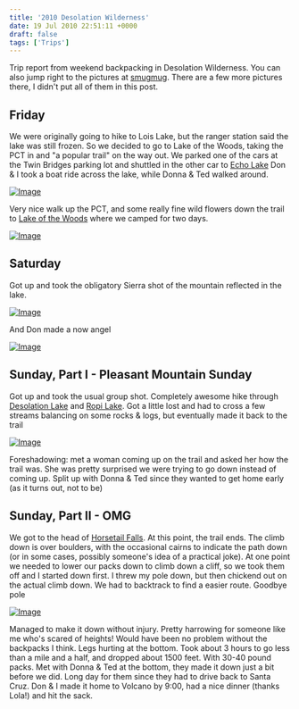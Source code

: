 ```yaml
---
title: '2010 Desolation Wilderness'
date: 19 Jul 2010 22:51:11 +0000
draft: false
tags: ['Trips']
---
```


Trip report from weekend backpacking in Desolation Wilderness. You can also jump right to the pictures at [smugmug](https://lmblevins.smugmug.com/Travel/Desolation-2010). There are a few more pictures there, I didn't put all of them in this post. 

Friday
------

We were originally going to hike to Lois Lake, but the ranger station said the lake was still frozen. So we decided to go to Lake of the Woods, taking the PCT in and "a popular trail" on the way out. We parked one of the cars at the Twin Bridges parking lot and shuttled in the other car to [Echo Lake](http://maps.google.com/maps/ms?ie=UTF8&hl=en&t=h&source=embed&msa=0&msid=108667620397336758792.00048bc3af1946d4d4c43) Don & I took a boat ride across the lake, while Donna & Ted walked around. 

[![Image](https://lmblevins.smugmug.com/Travel/Desolation-2010/desolation0001/940820546_A8S9a-S.jpg)](http://lmblevins.smugmug.com/Travel/Desolation-2010/13000139_oPf8r#940820546_A8S9a-A-LB)

 Very nice walk up the PCT, and some really fine wild flowers down the trail to [Lake of the Woods](http://maps.google.com/maps/ms?ie=UTF8&hl=en&t=h&source=embed&msa=0&msid=108667620397336758792.00048bc3af1946d4d4c43) where we camped for two days. 



[![Image](https://photos.smugmug.com/Travel/Desolation-2010/i-gnMBRFx/0/LSKTSXd898N4GqVVtVT6mdkFqgS5zdtd8fzzXBTrB/S/desolation0006-S.jpg)](https://lmblevins.smugmug.com/Travel/Desolation-2010/i-gnMBRFx/A)

Saturday
--------

Got up and took the obligatory Sierra shot of the mountain reflected in the lake.

[![Image](https://photos.smugmug.com/Travel/Desolation-2010/i-ZdJfkmJ/0/KwGjHK4KnBgcMBQ6FxdjgPL5vVt86PrdKmjkZDsDm/S/desolation0010-S.jpg)](https://lmblevins.smugmug.com/Travel/Desolation-2010/i-ZdJfkmJ/A)

And Don made a now angel

[![Image](https://photos.smugmug.com/Travel/Desolation-2010/i-QCcHMzf/0/KJSvdNVZj7cZZj9MwpWGXZwQNk2G3qgj4MkXHvgLd/S/desolation0019-S.jpg)](https://lmblevins.smugmug.com/Travel/Desolation-2010/i-QCcHMzf/A)


Sunday, Part I - Pleasant Mountain Sunday
-----------------------------------------

Got up and took the usual group shot. Completely awesome hike through [Desolation Lake](http://maps.google.com/maps/ms?ie=UTF8&hl=en&t=h&source=embed&msa=0&msid=108667620397336758792.00048bc3af1946d4d4c43) and [Ropi Lake](http://maps.google.com/maps/ms?ie=UTF8&hl=en&t=h&source=embed&msa=0&msid=108667620397336758792.00048bc3af1946d4d4c43). Got a little lost and had to cross a few streams balancing on some rocks & logs, but eventually made it back to the trail

[![Image](https://photos.smugmug.com/Travel/Desolation-2010/i-pwdKM4Q/0/NffHrQSq7Q9JVWbtNMQnNmNVQH4rDGZJC58p2Ptj8/S/desolation0035-S.jpg)](https://lmblevins.smugmug.com/Travel/Desolation-2010/i-pwdKM4Q/A)

Foreshadowing: met a woman coming up on the trail and asked her how the trail was. She was pretty surprised we were trying to go down instead of coming up. Split up with Donna & Ted since they wanted to get home early (as it turns out, not to be)

Sunday, Part II - OMG
---------------------

We got to the head of [Horsetail Falls](http://maps.google.com/maps/ms?ie=UTF8&hl=en&t=h&source=embed&msa=0&msid=108667620397336758792.00048bc3af1946d4d4c43). At this point, the trail ends. The climb down is over boulders, with the occasional cairns to indicate the path down (or in some cases, possibly someone's idea of a practical joke). At one point we needed to lower our packs down to climb down a cliff, so we took them off and I started down first. I threw my pole down, but then chickend out on the actual climb down. We had to backtrack to find a easier route. Goodbye pole

[![Image](https://photos.smugmug.com/Travel/Desolation-2010/i-B8B4zMc/0/Ndk6rFHZZgZSTmQhBvffbz6Qw3DsrnHxpQH5ZxZQN/S/desolation0040-S.jpg)](https://lmblevins.smugmug.com/Travel/Desolation-2010/i-B8B4zMc/A)

Managed to make it down without injury. Pretty harrowing for someone like me who's scared of heights! Would have been no problem without the backpacks I think. Legs hurting at the bottom. Took about 3 hours to go less than a mile and a half, and dropped about 1500 feet. With 30-40 pound packs. Met with Donna & Ted at the bottom, they made it down just a bit before we did. Long day for them since they had to drive back to Santa Cruz. Don & I made it home to Volcano by 9:00, had a nice dinner (thanks Lola!) and hit the sack.


